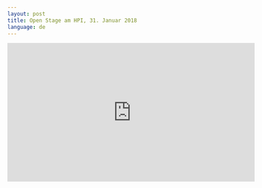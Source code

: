 ```yaml
---
layout: post
title: Open Stage am HPI, 31. Januar 2018
language: de
---
```




<iframe width="560" height="315" src="https://www.youtube-nocookie.com/embed/xNitzwKee4Q?start=1721" frameborder="0" allow="autoplay; encrypted-media" allowfullscreen></iframe>

